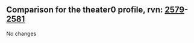 ## Comparison for the theater0 profile, rvn: [2579](https://github.com/PRO100KatYT/FortniteProfileRevisions/tree/main/profiles/theater0/2579%20theater0.json)-[2581](https://github.com/PRO100KatYT/FortniteProfileRevisions/tree/main/profiles/theater0/2581%20theater0.json)

No changes

